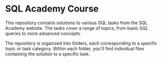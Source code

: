 # SQL Academy Course

This repository contains solutions to various SQL tasks from the SQL Academy website. The tasks cover a range of topics, from basic SQL queries to more advanced concepts.

The repository is organized into folders, each corresponding to a specific topic or task category. Within each folder, you'll find individual files containing the solution to a specific task.

